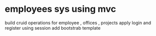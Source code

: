 # employees sys using mvc
build cruid operations for employee , offices , projects
apply login and register using session 
add bootstrab template 
